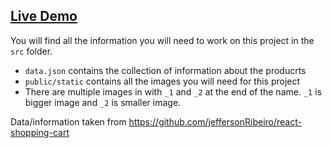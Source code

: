 ## [Live Demo](https://react-shopping-cart-67954.firebaseapp.com/)


You will find all the information you will need to work on this project in the `src` folder.

 - `data.json` contains the collection of information about the producrts
 - `public/static` contains all the images you will need for this project
 - There are multiple images in with `_1` and `_2` at the end of the name. `_1` is bigger image and `_2` is smaller image.


Data/information taken from https://github.com/jeffersonRibeiro/react-shopping-cart

